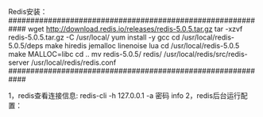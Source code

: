Redis安装：
############################################################
wget http://download.redis.io/releases/redis-5.0.5.tar.gz
tar -xzvf redis-5.0.5.tar.gz -C /usr/local/
yum install -y gcc
cd /usr/local/redis-5.0.5/deps
make hiredis jemalloc linenoise lua
cd /usr/local/redis-5.0.5
make MALLOC=libc
cd ..
mv redis-5.0.5/ redis/
/usr/local/redis/src/redis-server /usr/local/redis/redis.conf
############################################################

1，redis查看连接信息:
redis-cli -h 127.0.0.1 -a 密码 info
2，redis后台运行配置：
